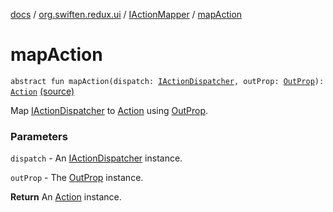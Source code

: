 [docs](../../index.md) / [org.swiften.redux.ui](../index.md) / [IActionMapper](index.md) / [mapAction](./map-action.md)

# mapAction

`abstract fun mapAction(dispatch: `[`IActionDispatcher`](../../org.swiften.redux.core/-i-action-dispatcher.md)`, outProp: `[`OutProp`](index.md#OutProp)`): `[`Action`](index.md#Action) [(source)](https://github.com/protoman92/KotlinRedux/tree/master/common/common-ui/src/main/kotlin/org/swiften/redux/ui/Mapper.kt#L44)

Map [IActionDispatcher](../../org.swiften.redux.core/-i-action-dispatcher.md) to [Action](index.md#Action) using [OutProp](index.md#OutProp).

### Parameters

`dispatch` - An [IActionDispatcher](../../org.swiften.redux.core/-i-action-dispatcher.md) instance.

`outProp` - The [OutProp](index.md#OutProp) instance.

**Return**
An [Action](index.md#Action) instance.

